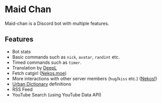 # Maid Chan

Maid-chan is a Discord bot with multiple features.

## Features
- Bot stats
- Basic commands such as `nick`, `avatar`, `randint` etc.
- Timed commands such as `timer`.
- Translation by [DeepL](https://www.deepl.com/)
- Fetch catgirl ([Nekos.moe](https://nekos.moe/))
- More interactions with other server members (`hug`/`kiss` etc.) ([Nekos!](https://nekos.life/))
- [Urban Dictionary](https://urbandictionary.com/) definitions
- RSS Feed
- YouTube Search (using YouTube Data API)
